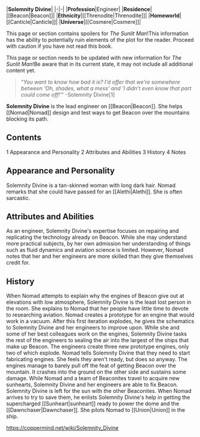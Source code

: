 |**Solemnity Divine**|
|-|-|
|**Profession**|Engineer|
|**Residence**|[[Beacon\|Beacon]]|
|**Ethnicity**|[[Threnodite\|Threnodite]]|
|**Homeworld**|[[Canticle\|Canticle]]|
|**Universe**|[[Cosmere\|Cosmere]]|

This page or section contains spoilers for *The Sunlit Man*!This information has the ability to potentially ruin elements of the plot for the reader. Proceed with caution if you have not read this book.

This page or section needs to be updated with new information for *The Sunlit Man*!Be aware that in its current state, it may not include all additional content yet.

>“*You want to know how bad it is? I'd offer that we're somewhere between 'Oh, shades, what a mess' and 'I didn’t even know that part could come off!'*”
\-Solemnity Divine[1]


**Solemnity Divine** is the lead engineer on [[Beacon\|Beacon]]. She helps [[Nomad\|Nomad]] design and test ways to get Beacon over the mountains blocking its path.

## Contents

1 Appearance and Personality
2 Attributes and Abilities
3 History
4 Notes


## Appearance and Personality
Solemnity Divine is a tan-skinned woman with long dark hair. Nomad remarks that she could have passed for an [[Alethi\|Alethi]]. She is often sarcastic.

## Attributes and Abilities
As an engineer, Solemnity Divine's expertise focuses on repairing and replicating the technology already on Beacon. While she may understand more practical subjects, by her own admission her understanding of things such as fluid dynamics and aviation science is limited. However, Nomad notes that her and her engineers are more skilled than they give themselves credit for.

## History
When Nomad attempts to explain why the engines of Beacon give out at elevations with low atmosphere, Solemnity Divine is the least lost person in the room. She explains to Nomad that her people have little time to devote to researching aviation.
Nomad creates a prototype for an engine that would work in a vacuum. After this first iteration explodes, he gives the schematics to Solemnity Divine and her engineers to improve upon. While she and some of her best colleagues work on the engines, Solemnity Divine tasks the rest of the engineers to sealing the air into the largest of the ships that make up Beacon. The engineers create three new prototype engines, only two of which explode.
Nomad tells Solemnity Divine that they need to start fabricating engines. She feels they aren't ready, but does so anyway. The engines manage to barely pull off the feat of getting Beacon over the mountain. It crashes into the ground on the other side and sustains some damage. While Nomad and a team of Beaconites travel to acquire new sunhearts, Solemnity Divine and her engineers are able to fix Beacon.
Solemnity Divine is left for the sun with the other Beaconites. When Nomad arrives to try to save them, he enlists Solemnity Divine's help in getting the supercharged [[Sunheart\|sunheart]] ready to power the dome and the [[Dawnchaser\|Dawnchaser]]. She pilots Nomad to [[Union\|Union]] in the ship.



https://coppermind.net/wiki/Solemnity_Divine